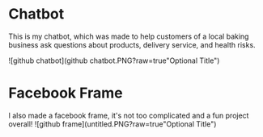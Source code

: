 # Chatbot
This is my chatbot, which was made to help customers of a local baking business ask questions about products, delivery service, and health risks.

![github chatbot](github chatbot.PNG?raw=true"Optional Title")
# Facebook Frame
I also made a facebook frame, it's not too complicated and a fun project overall!
![github frame](untitled.PNG?raw=true"Optional Title")
